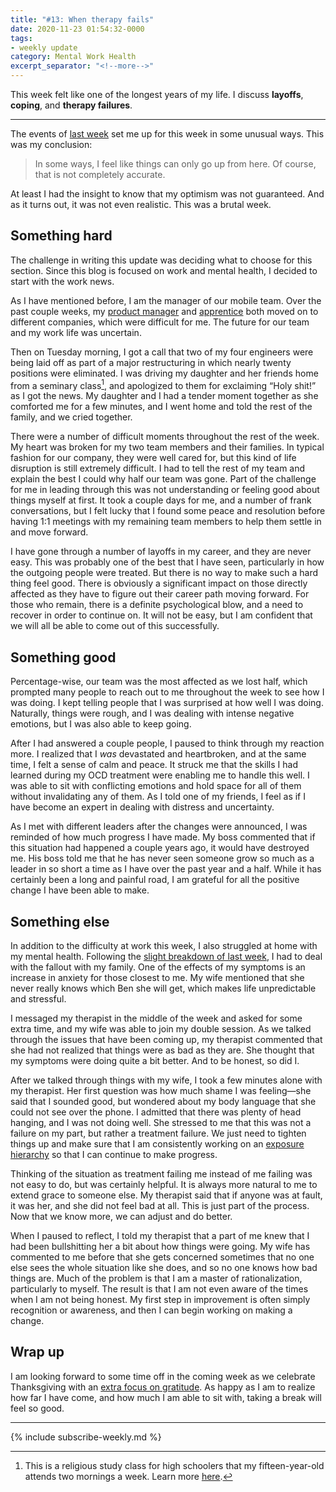 ```yaml
---
title: "#13: When therapy fails"
date: 2020-11-23 01:54:32-0000
tags:
- weekly update
category: Mental Work Health
excerpt_separator: "<!--more-->"
---
```


This week felt like one of the longest years of my life. I discuss **layoffs**, **coping**, and **therapy failures**.

<!--more-->
***

The events of [last week](https://www.mentalworkhealth.org/2020/11/16/a-slight-breakdown.html) set me up for this week in some unusual ways. This was my conclusion:

> In some ways, I feel like things can only go up from here. Of course, that is not completely accurate.

At least I had the insight to know that my optimism was not guaranteed. And as it turns out, it was not even realistic. This was a brutal week.


## Something hard

The challenge in writing this update was deciding what to choose for this section. Since this blog is focused on work and mental health, I decided to start with the work news.

As I have mentioned before, I am the manager of our mobile team. Over the past couple weeks, my [product manager](https://www.mentalworkhealth.org/2020/11/09/human-or-robot.html) and [apprentice](https://www.mentalworkhealth.org/2020/11/02/loss-and-uncertainty.html) both moved on to different companies, which were difficult for me. The future for our team and my work life was uncertain.

Then on Tuesday morning, I got a call that two of my four engineers were being laid off as part of a major restructuring in which nearly twenty positions were eliminated. I was driving my daughter and her friends home from a seminary class[^1], and apologized to them for exclaiming “Holy shit!” as I got the news. My daughter and I had a tender moment together as she comforted me for a few minutes, and I went home and told the rest of the family, and we cried together.

There were a number of difficult moments throughout the rest of the week. My heart was broken for my two team members and their families. In typical fashion for our company, they were well cared for, but this kind of life disruption is still extremely difficult. I had to tell the rest of my team and explain the best I could why half our team was gone. Part of the challenge for me in leading through this was not understanding or feeling good about things myself at first. It took a couple days for me, and a number of frank conversations, but I felt lucky that I found some peace and resolution before having 1:1 meetings with my remaining team members to help them settle in and move forward.

I have gone through a number of layoffs in my career, and they are never easy. This was probably one of the best that I have seen, particularly in how the outgoing people were treated. But there is no way to make such a hard thing feel good. There is obviously a significant impact on those directly affected as they have to figure out their career path moving forward. For those who remain, there is a definite psychological blow, and a need to recover in order to continue on. It will not be easy, but I am confident that we will all be able to come out of this successfully.


## Something good

Percentage-wise, our team was the most affected as we lost half, which prompted many people to reach out to me throughout the week to see how I was doing. I kept telling people that I was surprised at how well I was doing. Naturally, things were rough, and I was dealing with intense negative emotions, but I was also able to keep going.

After I had answered a couple people, I paused to think through my reaction more. I realized that I _was_ devastated and heartbroken, and at the same time, I felt a sense of calm and peace. It struck me that the skills I had learned during my OCD treatment were enabling me to handle this well. I was able to sit with conflicting emotions and hold space for all of them without invalidating any of them. As I told one of my friends, I feel as if I have become an expert in dealing with distress and uncertainty.

As I met with different leaders after the changes were announced, I was reminded of how much progress I have made. My boss commented that if this situation had happened a couple years ago, it would have destroyed me. His boss told me that he has never seen someone grow so much as a leader in so short a time as I have over the past year and a half. While it has certainly been a long and painful road, I am grateful for all the positive change I have been able to make.


## Something else

In addition to the difficulty at work this week, I also struggled at home with my mental health. Following the [slight breakdown of last week](https://www.mentalworkhealth.org/2020/11/16/a-slight-breakdown.html), I had to deal with the fallout with my family. One of the effects of my symptoms is an increase in anxiety for those closest to me. My wife mentioned that she never really knows which Ben she will get, which makes life unpredictable and stressful.

I messaged my therapist in the middle of the week and asked for some extra time, and my wife was able to join my double session. As we talked through the issues that have been coming up, my therapist commented that she had not realized that things were as bad as they are. She thought that my symptoms were doing quite a bit better. And to be honest, so did I.

After we talked through things with my wife, I took a few minutes alone with my therapist. Her first question was how much shame I was feeling—she said that I sounded good, but wondered about my body language that she could not see over the phone. I admitted that there was plenty of head hanging, and I was not doing well. She stressed to me that this was not a failure on my part, but rather a treatment failure. We just need to tighten things up and make sure that I am consistently working on an [exposure hierarchy](https://en.wikipedia.org/wiki/Exposure_hierarchy) so that I can continue to make progress.

Thinking of the situation as treatment failing me instead of me failing was not easy to do, but was certainly helpful. It is always more natural to me to extend grace to someone else. My therapist said that if anyone was at fault, it was her, and she did not feel bad at all. This is just part of the process. Now that we know more, we can adjust and do better.

When I paused to reflect, I told my therapist that a part of me knew that I had been bullshitting her a bit about how things were going. My wife has commented to me before that she gets concerned sometimes that no one else sees the whole situation like she does, and so no one knows how bad things are. Much of the problem is that I am a master of rationalization, particularly to myself. The result is that I am not even aware of the times when I am not being honest. My first step in improvement is often simply recognition or awareness, and then I can begin working on making a change.


## Wrap up

I am looking forward to some time off in the coming week as we celebrate Thanksgiving with an [extra focus on gratitude](https://www.churchofjesuschrist.org/inspiration/the-story-behind-my-global-prayer-of-gratitude). As happy as I am to realize how far I have come, and how much I am able to sit with, taking a break will feel so good.

***
{% include subscribe-weekly.md %}

[^1]: This is a religious study class for high schoolers that my fifteen-year-old attends two mornings a week. Learn more [here](https://newsroom.churchofjesuschrist.org/topic/seminary).